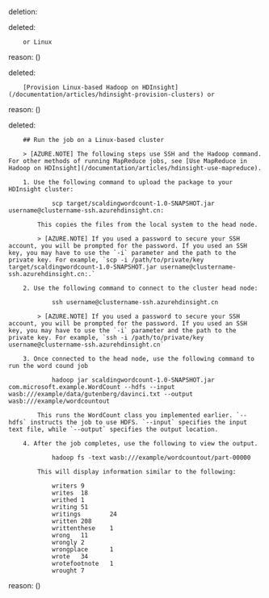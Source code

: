 deletion:

deleted:

		or Linux

reason: ()

deleted:

		[Provision Linux-based Hadoop on HDInsight](/documentation/articles/hdinsight-provision-clusters) or

reason: ()

deleted:

		## Run the job on a Linux-based cluster
		
		> [AZURE.NOTE] The following steps use SSH and the Hadoop command. For other methods of running MapReduce jobs, see [Use MapReduce in Hadoop on HDInsight](/documentation/articles/hdinsight-use-mapreduce).
		
		1. Use the following command to upload the package to your HDInsight cluster:
		
		        scp target/scaldingwordcount-1.0-SNAPSHOT.jar username@clustername-ssh.azurehdinsight.cn:
		
		    This copies the files from the local system to the head node.
		
		    > [AZURE.NOTE] If you used a password to secure your SSH account, you will be prompted for the password. If you used an SSH key, you may have to use the `-i` parameter and the path to the private key. For example, `scp -i /path/to/private/key target/scaldingwordcount-1.0-SNAPSHOT.jar username@clustername-ssh.azurehdinsight.cn:.`
		
		2. Use the following command to connect to the cluster head node:
		
		        ssh username@clustername-ssh.azurehdinsight.cn
		
		    > [AZURE.NOTE] If you used a password to secure your SSH account, you will be prompted for the password. If you used an SSH key, you may have to use the `-i` parameter and the path to the private key. For example, `ssh -i /path/to/private/key username@clustername-ssh.azurehdinsight.cn`
		
		3. Once connected to the head node, use the following command to run the word cound job
		
		        hadoop jar scaldingwordcount-1.0-SNAPSHOT.jar com.microsoft.example.WordCount --hdfs --input wasb:///example/data/gutenberg/davinci.txt --output wasb:///example/wordcountout
		
		    This runs the WordCount class you implemented earlier. `--hdfs` instructs the job to use HDFS. `--input` specifies the input text file, while `--output` specifies the output location.
		
		4. After the job completes, use the following to view the output.
		
		        hadoop fs -text wasb:///example/wordcountout/part-00000
		
		    This will display information similar to the following:
		
		        writers 9
		        writes  18
		        writhed 1
		        writing 51
		        writings        24
		        written 208
		        writtenthese    1
		        wrong   11
		        wrongly 2
		        wrongplace      1
		        wrote   34
		        wrotefootnote   1
		        wrought 7

reason: ()

